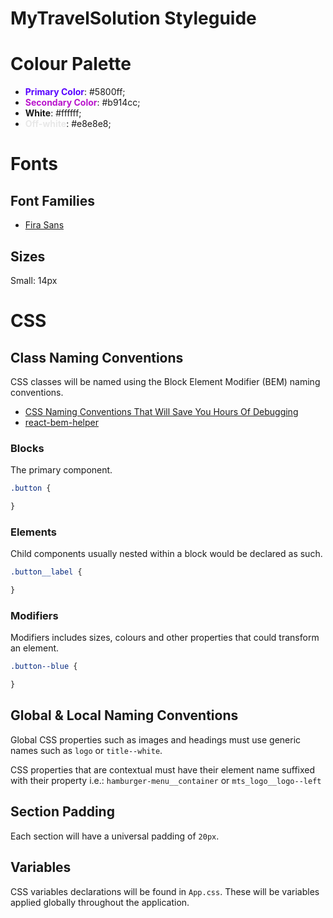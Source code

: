 # MyTravelSolution Styleguide

# Colour Palette
- <span style="color: #5800ff">**Primary Color**</span>: #5800ff;
- <span style="color: #b914cc">**Secondary Color**</span>: #b914cc;
- **White**: #ffffff;
- <span style="color: #e8e8e8">**Off-white**</span>: #e8e8e8;

# Fonts
## Font Families
- [Fira Sans](https://fonts.google.com/specimen/Fira+Sans)

## Sizes

Small: 14px

# CSS
## Class Naming Conventions
CSS classes will be named using the Block Element Modifier (BEM) naming conventions. 

- [CSS Naming Conventions That Will Save You Hours Of Debugging](https://medium.freecodecamp.org/css-naming-conventions-that-will-save-you-hours-of-debugging-35cea737d849)
- [react-bem-helper](https://www.npmjs.com/package/react-bem-helper)


### Blocks
The primary component. 
```css
.button {

}
```

### Elements
Child components usually nested within a block would be declared as such.
```css
.button__label {

}
```

### Modifiers
Modifiers includes sizes, colours and other properties that could transform an element.
```css
.button--blue {

}
```

## Global & Local Naming Conventions
Global CSS properties such as images and headings must use generic names such as `logo` or `title--white`.

CSS properties that are contextual must have their element name suffixed with their property i.e.: `hamburger-menu__container` or `mts_logo__logo--left`

## Section Padding
Each section will have a universal padding of `20px`.

## Variables
CSS variables declarations will be found in `App.css`. These will be variables applied globally throughout the application.